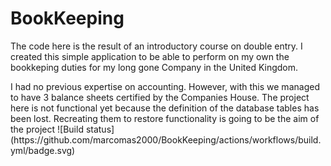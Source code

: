 # BookKeeping
<p>The code here is the result of an introductory course on double entry. I created this simple application to be able to perform on my own the bookkeping duties for my long gone Company in the United Kingdom.</p>
I had no previous expertise on accounting. 
However, with this we managed to have 3 balance sheets certified by the Companies House.
The project here is not functional yet because the definition of the database tables has been lost.
Recreating them to restore functionality is going to be the aim of the project
![Build status](https://github.com/marcomas2000/BookKeeping/actions/workflows/build.yml/badge.svg)
